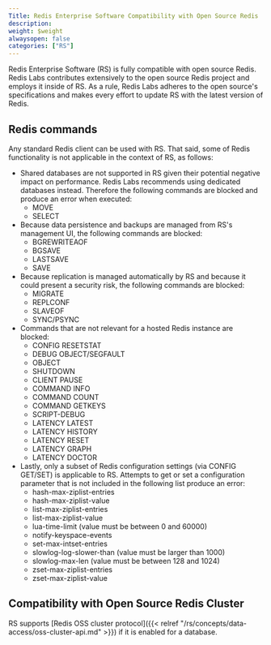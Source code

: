```yaml
---
Title: Redis Enterprise Software Compatibility with Open Source Redis
description:
weight: $weight
alwaysopen: false
categories: ["RS"]
---
```

Redis Enterprise Software (RS) is fully compatible with open source
Redis. Redis Labs contributes extensively to the open source Redis
project and employs it inside of RS. As a rule, Redis Labs adheres to
the open source's specifications and makes every effort to update
RS with the latest version of Redis.

## Redis commands

Any standard Redis client can be used with RS. That said, some of
Redis functionality is not applicable in the context of RS, as
follows:

- Shared databases are not supported in RS given their potential
    negative impact on performance. Redis Labs recommends using
    dedicated databases instead. Therefore the following commands are
    blocked and produce an error when executed:
    - MOVE
    - SELECT
- Because data persistence and backups are managed from RS's
    management UI, the following commands are blocked:
    - BGREWRITEAOF
    - BGSAVE
    - LASTSAVE
    - SAVE
- Because replication is managed automatically by RS and because it
    could present a security risk, the following commands are blocked:
    - MIGRATE
    - REPLCONF
    - SLAVEOF
    - SYNC/PSYNC
- Commands that are not relevant for a hosted Redis instance are
    blocked:
    - CONFIG RESETSTAT
    - DEBUG OBJECT/SEGFAULT
    - OBJECT
    - SHUTDOWN
    - CLIENT PAUSE
    - COMMAND INFO
    - COMMAND COUNT
    - COMMAND GETKEYS
    - SCRIPT-DEBUG
    - LATENCY LATEST
    - LATENCY HISTORY
    - LATENCY RESET
    - LATENCY GRAPH
    - LATENCY DOCTOR
- Lastly, only a subset of Redis configuration settings (via CONFIG
    GET/SET) is applicable to RS. Attempts to get or set a
    configuration parameter that is not included in the following list
    produce an error:
    - hash-max-ziplist-entries
    - hash-max-ziplist-value
    - list-max-ziplist-entries
    - list-max-ziplist-value
    - lua-time-limit (value must be between 0 and 60000)
    - notify-keyspace-events
    - set-max-intset-entries
    - slowlog-log-slower-than (value must be larger than 1000)
    - slowlog-max-len (value must be between 128 and 1024)
    - zset-max-ziplist-entries
    - zset-max-ziplist-value

## Compatibility with Open Source Redis Cluster

RS supports [Redis OSS cluster
protocol]({{< relref "/rs/concepts/data-access/oss-cluster-api.md" >}}) if it is enabled for a database.

